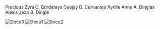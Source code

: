 Precious Zyra C. Bordarays
Ceejay D. Cervantes
Xyrille Anne A. Dinglas
Alexis Jean B. Dingle

![Docu3](https://github.com/Zeriyahh/Final-Project/assets/174437585/ca5ecf47-de78-41c8-b26e-616ee07f48d7)
![Docu1](https://github.com/Zeriyahh/Final-Project/assets/174437585/e9055589-acf0-4077-8afe-846c3f01dad9)
![Docu2](https://github.com/Zeriyahh/Final-Project/assets/174437585/d0e95651-9347-47e2-a200-f325c660aec6)

